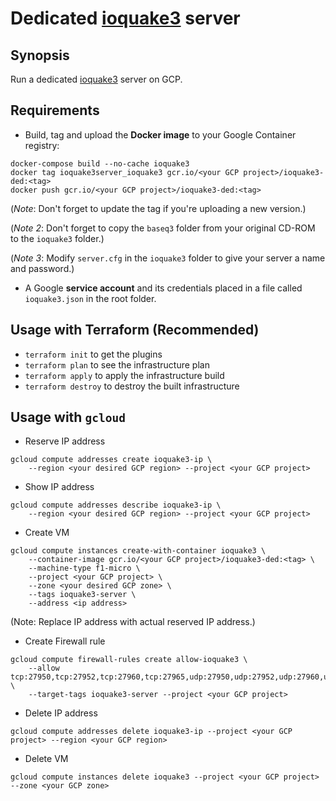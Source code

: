 # Dedicated [ioquake3](https://ioquake3.org/) server

## Synopsis

Run a dedicated [ioquake3](https://ioquake3.org/) server on GCP.

## Requirements

- Build, tag and upload the **Docker image** to your Google Container registry:
```
docker-compose build --no-cache ioquake3
docker tag ioquake3server_ioquake3 gcr.io/<your GCP project>/ioquake3-ded:<tag>
docker push gcr.io/<your GCP project>/ioquake3-ded:<tag>
```
(_Note_: Don't forget to update the tag if you're uploading a new version.)

(_Note 2_: Don't forget to copy the `baseq3` folder from your original CD-ROM to the `ioquake3` folder.)

(_Note 3_: Modify `server.cfg` in the `ioquake3` folder to give your server a name and password.)

- A Google **service account** and its credentials placed in a file called `ioquake3.json` in the root folder.

## Usage with Terraform (Recommended)

- `terraform init` to get the plugins
- `terraform plan` to see the infrastructure plan
- `terraform apply` to apply the infrastructure build
- `terraform destroy` to destroy the built infrastructure

## Usage with `gcloud`

- Reserve IP address
```
gcloud compute addresses create ioquake3-ip \
    --region <your desired GCP region> --project <your GCP project>
```

- Show IP address
```
gcloud compute addresses describe ioquake3-ip \
    --region <your desired GCP region> --project <your GCP project>
```

- Create VM
```
gcloud compute instances create-with-container ioquake3 \
    --container-image gcr.io/<your GCP project>/ioquake3-ded:<tag> \
    --machine-type f1-micro \
    --project <your GCP project> \
    --zone <your desired GCP zone> \
    --tags ioquake3-server \
    --address <ip address>
```
(Note: Replace IP address with actual reserved IP address.)

- Create Firewall rule
```
gcloud compute firewall-rules create allow-ioquake3 \
    --allow tcp:27950,tcp:27952,tcp:27960,tcp:27965,udp:27950,udp:27952,udp:27960,udp:27965 \
    --target-tags ioquake3-server --project <your GCP project>
```

- Delete IP address
```
gcloud compute addresses delete ioquake3-ip --project <your GCP project> --region <your GCP region>
```

- Delete VM
```
gcloud compute instances delete ioquake3 --project <your GCP project> --zone <your GCP zone>
```